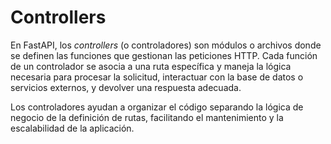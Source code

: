 # Controllers

En FastAPI, los _controllers_ (o controladores) son módulos o archivos donde se definen las funciones que gestionan las peticiones HTTP. Cada función de un controlador se asocia a una ruta específica y maneja la lógica necesaria para procesar la solicitud, interactuar con la base de datos o servicios externos, y devolver una respuesta adecuada.

Los controladores ayudan a organizar el código separando la lógica de negocio de la definición de rutas, facilitando el mantenimiento y la escalabilidad de la aplicación.
